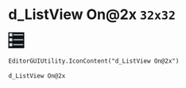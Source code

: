 # d_ListView On@2x `32x32`
<img src="/img/d_ListView%20On.png" width=32 height=32>

``` CSharp
EditorGUIUtility.IconContent("d_ListView On@2x")
```
```
d_ListView On@2x
```
